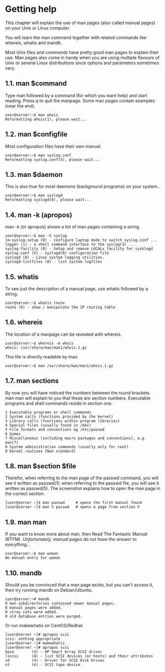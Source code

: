# Getting help

This chapter will explain the use of man pages (also called manual pages) on your Unix or Linux computer. 

You will learn the man command together with related commands like whereis, whatis and mandb.

Most Unix files and commands have pretty good man pages to explain their use. Man pages also come in handy when you are using multiple flavours of Unix or several Linux distributions since options and parameters sometimes vary.

## 1.1. man $command

Type man followed by a command (for which you want help) and start reading. Press q to 
quit the manpage. Some man pages contain examples (near the end).

```
user@server:~$ man whois
Reformatting whois(1), please wait...
```

## 1.2. man $configfile

Most configuration files have their own manual.

```
user@server:~$ man syslog.conf
Reformatting syslog.conf(5), please wait...
```

## 1.3. man $daemon

This is also true for most daemons (background programs) on your system..

```
user@server:~$ man syslogd
Reformatting syslogd(8), please wait...
```

## 1.4. man -k (apropos)

man -k (or apropos) shows a list of man pages containing a string.

```
user@server:~$ man -k syslog
lm-syslog-setup (8) - configure laptop mode to switch syslog.conf ... 
logger (1) - a shell command interface to the syslog(3) ... 
syslog-facility (8) - Setup and remove LOCALx facility for sysklogd 
syslog.conf (5) - syslogd(8) configuration file
syslogd (8) - Linux system logging utilities. 
syslogd-listfiles (8) - list system logfiles
```

## 1.5. whatis

To see just the description of a manual page, use whatis followed by a string.

```
user@server:~$ whatis route
route (8) - show / manipulate the IP routing table
```

## 1.6. whereis

The location of a manpage can be revealed with whereis.

```
user@server:~$ whereis -m whois
whois: /usr/share/man/man1/whois.1.gz
```

This file is directly readable by man.

```
user@server:~$ man /usr/share/man/man1/whois.1.gz
```

## 1.7. man sections

By now you will have noticed the numbers between the round brackets. man man will explain to you that these are section numbers. Executable programs and shell commands 
reside in section one.

```
1 Executable programs or shell commands
2 System calls (functions provided by the kernel)
3 Library calls (functions within program libraries)
4 Special files (usually found in /dev)
5 File formats and conventions eg /etc/passwd
6 Games
7 Miscellaneous (including macro packages and conventions), e.g. man(7)
8 System administration commands (usually only for root)
9 Kernel routines [Non standard]
```

## 1.8. man $section $file

Therefor, when referring to the man page of the passwd command, you will see it written as passwd(1); when referring to the passwd file, you will see it written as passwd(5). The screenshot explains how to open the man page in the correct section.

```
[user@server ~]$ man passwd     # opens the first manual found 
[user@server ~]$ man 5 passwd   # opens a page from section 5
```

## 1.9. man man

If you want to know more about man, then Read The Fantastic Manual (RTFM). 
_Unfortunately, manual pages do not have the answer to everything..._

```
user@server:~$ man woman 
No manual entry for woman
```

## 1.10. mandb

Should you be convinced that a man page exists, but you can't access it, then try running mandb on Debian/Ubuntu. 

```
user@server:~# mandb
0 man subdirectories contained newer manual pages.
0 manual pages were added.
0 stray cats were added.
0 old database entries were purged.
```

Or run makewhatis on CentOS/Redhat.

```
[user@server ~]# apropos scsi 
scsi: nothing appropriate 
[user@server ~]# makewhatis
[user@server ~]# apropos scsi
hpsa        (4) - HP Smart Array SCSI driver
lsscsi      (8) - list SCSI devices (or hosts) and their attributes
sd          (4) - Driver for SCSI Disk Drives
st          (4) - SCSI tape device
```
